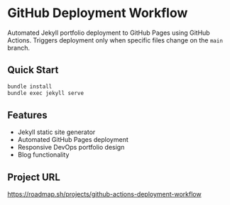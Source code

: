 # GitHub Deployment Workflow

Automated Jekyll portfolio deployment to GitHub Pages using GitHub Actions. Triggers deployment only when specific files change on the `main` branch.

## Quick Start

```bash
bundle install
bundle exec jekyll serve
```

## Features

- Jekyll static site generator
- Automated GitHub Pages deployment
- Responsive DevOps portfolio design
- Blog functionality

## Project URL

https://roadmap.sh/projects/github-actions-deployment-workflow
